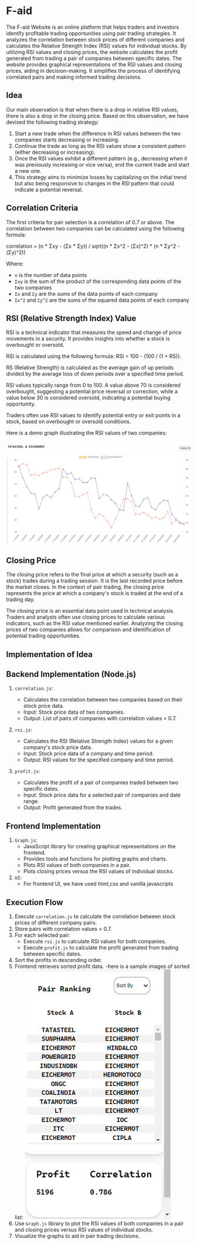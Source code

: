 # F-aid
The F-aid Website is an online platform that helps traders and investors identify profitable trading opportunities using pair trading strategies. It analyzes the correlation between stock prices of different companies and calculates the Relative Strength Index (RSI) values for individual stocks. By utilizing RSI values and closing prices, the website calculates the profit generated from trading a pair of companies between specific dates. The website provides graphical representations of the RSI values and closing prices, aiding in decision-making. It simplifies the process of identifying correlated pairs and making informed trading decisions.

## Idea

Our main observation is that when there is a drop in relative RSI values, there is also a drop in the closing price. Based on this observation, we have devised the following trading strategy:

1. Start a new trade when the difference in RSI values between the two companies starts decreasing or increasing.
2. Continue the trade as long as the RSI values show a consistent pattern (either decreasing or increasing).
3. Once the RSI values exhibit a different pattern (e.g., decreasing when it was previously increasing or vice versa), end the current trade and start a new one.
4. This strategy aims to minimize losses by capitalizing on the initial trend but also being responsive to changes in the RSI pattern that could indicate a potential reversal.

## Correlation Criteria

The first criteria for pair selection is a correlation of 0.7 or above. The correlation between two companies can be calculated using the following formula: 

correlation = (n * Σxy - (Σx * Σy)) / sqrt((n * Σx^2 - (Σx)^2) * (n * Σy^2 - (Σy)^2))

Where:
- `n` is the number of data points
- `Σxy` is the sum of the product of the corresponding data points of the two companies
- `Σx` and `Σy` are the sums of the data points of each company
- `Σx^2` and `Σy^2` are the sums of the squared data points of each company

## RSI (Relative Strength Index) Value

RSI is a technical indicator that measures the speed and change of price movements in a security. It provides insights into whether a stock is overbought or oversold.

RSI is calculated using the following formula:
RSI = 100 - (100 / (1 + RS)).

RS (Relative Strength) is calculated as the average gain of up periods divided by the average loss of down periods over a specified time period.

RSI values typically range from 0 to 100. A value above 70 is considered overbought, suggesting a potential price reversal or correction, while a value below 30 is considered oversold, indicating a potential buying opportunity.

Traders often use RSI values to identify potential entry or exit points in a stock, based on overbought or oversold conditions.

Here is a demo graph illustrating the RSI values of two companies:

![RSI Graph](https://github.com/thevkscode/F_aid/blob/main/readme-img/Screenshot%20(185).png)

## Closing Price

The closing price refers to the final price at which a security (such as a stock) trades during a trading session. It is the last recorded price before the market closes. In the context of pair trading, the closing price represents the price at which a company's stock is traded at the end of a trading day.

The closing price is an essential data point used in technical analysis. Traders and analysts often use closing prices to calculate various indicators, such as the RSI value mentioned earlier. Analyzing the closing prices of two companies allows for comparison and identification of potential trading opportunities.

## Implementation of Idea
## Backend Implementation (Node.js)

1. `correlation.js`:
   - Calculates the correlation between two companies based on their stock price data.
   - Input: Stock price data of two companies.
   - Output: List of pairs of companies with correlation values > 0.7.

2. `rsi.js`:
   - Calculates the RSI (Relative Strength Index) values for a given company's stock price data.
   - Input: Stock price data of a company and time period.
   - Output: RSI values for the specified company and time period.

3. `profit.js`:
   - Calculates the profit of a pair of companies traded between two specific dates.
   - Input: Stock price data for a selected pair of companies and date range.
   - Output: Profit generated from the trades.

## Frontend Implementation

1. `Graph.js`:
   - JavaScript library for creating graphical representations on the frontend.
   - Provides tools and functions for plotting graphs and charts.
   - Plots RSI values of both companies in a pair.
   - Plots closing prices versus the RSI values of individual stocks.
2. `UI`:
   - For frontend UI, we have used html,css and vanilla javascripts

## Execution Flow

1. Execute `correlation.js` to calculate the correlation between stock prices of different company pairs.
2. Store pairs with correlation values > 0.7.
3. For each selected pair:
   - Execute `rsi.js` to calculate RSI values for both companies.
   - Execute `profit.js` to calculate the profit generated from trading between specific dates.
4. Sort the profits in descending order.
5. Frontend retrieves sorted profit data.
  -here is a sample images of sorted list:
    ![Sorted List](https://github.com/thevkscode/F_aid/blob/main/readme-img/Screenshot%20(186).png)
6. Use `Graph.js` library to plot the RSI values of both companies in a pair and closing prices versus RSI values of individual stocks.
7. Visualize the graphs to aid in pair trading decisions.
